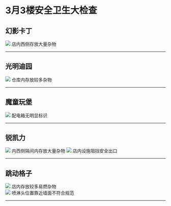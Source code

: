 # 3月3楼安全卫生大检查


## 幻影卡丁
![](/inspection-img/2m-3f-1.jpg)
店内西侧存放大量杂物

---

## 光明迪园
![](/inspection-img/2m-3f-2.jpg)
仓库内存放较多杂物

---

## 魔童玩堡
![](/inspection-img/2m-3f-3.jpg)
配电箱无明显标识

---

## 锐凯力
![](/inspection-img/2m-3f-4.jpg)
内西侧隔间内存放大量杂物
![](/inspection-img/2m-3f-5.jpg)
店内设施阻挡安全出口

---

## 跳动格子
![](/inspection-img/2m-3f-6.jpg)
店内存放较多易燃杂物  
![](/inspection-img/2m-3f-7.jpg)
喷淋头位置靠近墙面不符合规范

---
